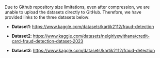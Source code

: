 Due to Github repository size limitations, even after compression, we are unable to upload the datasets directly to GitHub. Therefore, we have provided links to the three datasets below:
- **Dataset1**: https://www.kaggle.com/datasets/kartik2112/fraud-detection

- **Dataset2**: https://www.kaggle.com/datasets/nelgiriyewithana/credit-card-fraud-detection-dataset-2023

- **Dataset3**: https://www.kaggle.com/datasets/kartik2112/fraud-detection



